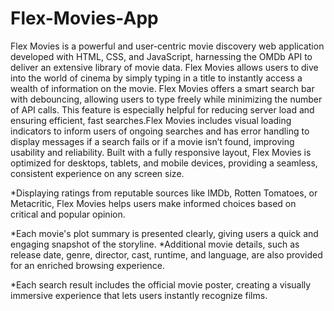 # Flex-Movies-App

Flex Movies is a powerful and user-centric movie discovery web application developed with HTML, CSS, and JavaScript, harnessing the OMDb API to deliver an extensive library of movie data. Flex Movies allows users to dive into the world of cinema by simply typing in a title to instantly access a wealth of information on the movie.
Flex Movies offers a smart search bar with debouncing, allowing users to type freely while minimizing the number of API calls. This feature is especially helpful for reducing server load and ensuring efficient, fast searches.Flex Movies includes visual loading indicators to inform users of ongoing searches and has error handling to display messages if a search fails or if a movie isn’t found, improving usability and reliability.
Built with a fully responsive layout, Flex Movies is optimized for desktops, tablets, and mobile devices, providing a seamless, consistent experience on any screen size.

*Displaying ratings from reputable sources like IMDb, Rotten Tomatoes, or Metacritic, Flex Movies helps users make informed choices based on critical and popular opinion.

*Each movie's plot summary is presented clearly, giving users a quick and engaging snapshot of the storyline.
*Additional movie details, such as release date, genre, director, cast, runtime, and language, are also provided for an enriched browsing experience.

*Each search result includes the official movie poster, creating a visually immersive experience that lets users instantly recognize films.
